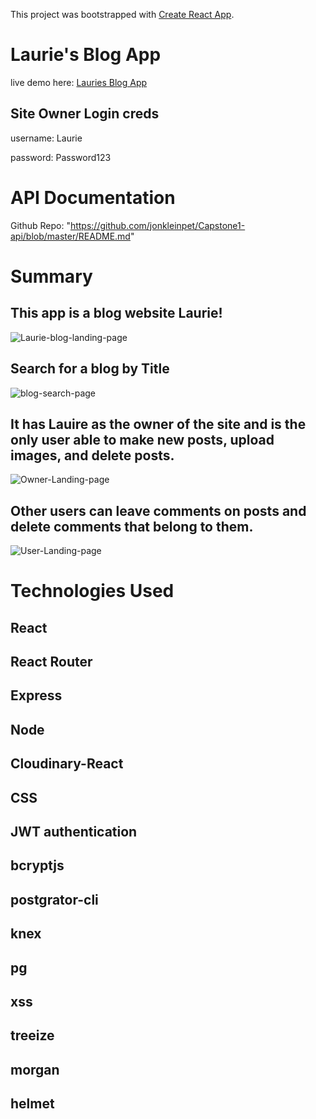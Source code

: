 This project was bootstrapped with [Create React App](https://github.com/facebook/create-react-app).

Laurie's Blog App
=================
live demo here: [Lauries Blog App](https://lauries-blog-app.now.sh)
## Site Owner Login creds

username: Laurie

password: Password123

API Documentation
=================
Github Repo: "https://github.com/jonkleinpet/Capstone1-api/blob/master/README.md"

Summary
=======
## This app is a blog website Laurie!
![Laurie-blog-landing-page](https://res.cloudinary.com/jonklein/image/upload/v1553880466/Capstone-1-Demo/Landing-Page.png)

## Search for a blog by Title
![blog-search-page](https://res.cloudinary.com/jonklein/image/upload/v1553883576/Capstone-1-Demo/blog-search-page.png)

## It has Lauire as the owner of the site and is the only user able to make new posts, upload images, and delete posts.
![Owner-Landing-page](https://res.cloudinary.com/jonklein/image/upload/v1553880953/Capstone-1-Demo/Owner-Landing.png)

## Other users can leave comments on posts and delete comments that belong to them.
![User-Landing-page](https://res.cloudinary.com/jonklein/image/upload/v1553883454/Capstone-1-Demo/User-landing-page.png)

Technologies Used
=================
## React
## React Router
## Express
## Node
## Cloudinary-React
## CSS
## JWT authentication
## bcryptjs
## postgrator-cli
## knex
## pg
## xss
## treeize
## morgan
## helmet



